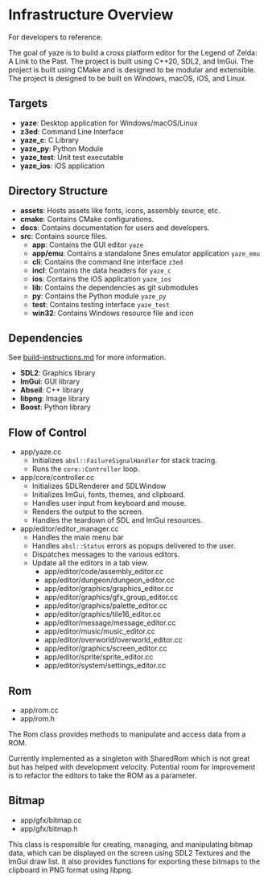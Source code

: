 # Infrastructure Overview

For developers to reference.

The goal of yaze is to build a cross platform editor for the Legend of Zelda: A Link to the Past. The project is built using C++20, SDL2, and ImGui. The project is built using CMake and is designed to be modular and extensible. The project is designed to be built on Windows, macOS, iOS, and Linux.

## Targets

- **yaze**: Desktop application for Windows/macOS/Linux
- **z3ed**: Command Line Interface
- **yaze_c**: C Library
- **yaze_py**: Python Module
- **yaze_test**: Unit test executable
- **yaze_ios**: iOS application

## Directory Structure

- **assets**: Hosts assets like fonts, icons, assembly source, etc.
- **cmake**: Contains CMake configurations.
- **docs**: Contains documentation for users and developers.
- **src**: Contains source files. 
  - **app**:  Contains the GUI editor `yaze`
  - **app/emu**:  Contains a standalone Snes emulator application `yaze_emu`
  - **cli**:  Contains the command line interface `z3ed`
  - **incl**: Contains the data headers for `yaze_c`
  - **ios**:  Contains the iOS application `yaze_ios`
  - **lib**:  Contains the dependencies as git submodules
  - **py**:   Contains the Python module `yaze_py`
  - **test**: Contains testing interface `yaze_test`
  - **win32**: Contains Windows resource file and icon

## Dependencies

See [build-instructions.md](docs/build-instructions.md) for more information.

- **SDL2**: Graphics library
- **ImGui**: GUI library
- **Abseil**: C++ library
- **libpng**: Image library
- **Boost**: Python library

## Flow of Control

- app/yaze.cc
  - Initializes `absl::FailureSignalHandler` for stack tracing.
  - Runs the `core::Controller` loop.
- app/core/controller.cc
  - Initializes SDLRenderer and SDLWindow
  - Initializes ImGui, fonts, themes, and clipboard.
  - Handles user input from keyboard and mouse.
  - Renders the output to the screen.
  - Handles the teardown of SDL and ImGui resources.
- app/editor/editor_manager.cc
  - Handles the main menu bar
  - Handles `absl::Status` errors as popups delivered to the user.
  - Dispatches messages to the various editors.
  - Update all the editors in a tab view.
    - app/editor/code/assembly_editor.cc
    - app/editor/dungeon/dungeon_editor.cc
    - app/editor/graphics/graphics_editor.cc
    - app/editor/graphics/gfx_group_editor.cc
    - app/editor/graphics/palette_editor.cc
    - app/editor/graphics/tile16_editor.cc
    - app/editor/message/message_editor.cc
    - app/editor/music/music_editor.cc
    - app/editor/overworld/overworld_editor.cc
    - app/editor/graphics/screen_editor.cc
    - app/editor/sprite/sprite_editor.cc
    - app/editor/system/settings_editor.cc

## Rom

- app/rom.cc
- app/rom.h

The Rom class provides methods to manipulate and access data from a ROM.

Currently implemented as a singleton with SharedRom which is not great but has helped with development velocity. Potential room for improvement is to refactor the editors to take the ROM as a parameter.

## Bitmap

- app/gfx/bitmap.cc
- app/gfx/bitmap.h

This class is responsible for creating, managing, and manipulating bitmap data, which can be displayed on the screen using SDL2 Textures and the ImGui draw list. It also provides functions for exporting these bitmaps to the clipboard in PNG format using libpng.

